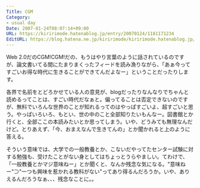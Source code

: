 ```yaml
---
Title: CGM
Category:
- usual day
Date: 2007-01-24T08:07:14+09:00
URL: https://kiririmode.hatenablog.jp/entry/20070124/1181171234
EditURL: https://blog.hatena.ne.jp/kiririmode/kiririmode.hatenablog.jp/atom/entry/8454420450078217671
---
```


Web 2.0だのCGM!CGM!だの、もうはやり言葉のように話されているのですが、論文書いてる間にたまりまくったフィードを読み漁りながら、「あぁ今ってすごいお得な時代に生きることができてんだよなー」ということだったりします。


各界で名前をとどろかせている人の意見が、blogだったりなんなりでちゃんと読めるってことは、すごい時代だなぁと。偏ってることは否定できないのですが、無料でいろんな世界のことが知れるってのはやっぱすごいよ、超すごいと思う。やっぱいろいろ、もとい、世の中のこと全部知りたいもんなー。図書館とか行くと、全部ここの本読みたいとか思ってしまう。いや、どうみても無理なんだけど。とりあえず、「今、おまえなんで生きてんの」とか聞かれると上のように答える。


そういう意味では、大学での一般教養とか、こないだやってたセンター試験に対する勉強も、受けたことがない身としてはちょっとうらやましい。てわけで、「一般教養とかマジ意味ねー」とか聞くと、なんか残念な気になる。"意味ねー"⊃"一つも興味を惹かれる教科がない"ってあり得るんだろうか。いや、ありえるんだろうなぁ、、、残念なことに。。
